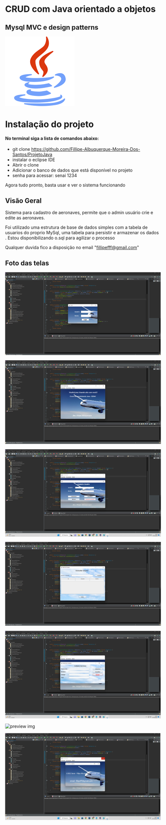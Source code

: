 # CRUD com Java orientado a objetos
 ## Mysql MVC e design patterns
![preview img](/preview.png)


# Instalação do projeto 

#### No terminal siga a lista de comandos abaixo:

- git clone https://github.com/Fillipe-Albuquerque-Moreira-Dos-Santos/ProjetoJava
- instalar o eclipse IDE
- Abrir o clone
- Adicionar o banco de dados que está disponível no projeto
- senha para acessar: senai 1234

Agora tudo pronto, basta usar e ver o sistema funcionando


## Visão Geral

Sistema para cadastro de aeronaves, permite que o admin usuário crie e edite as aeronaves. 

Foi utilizado uma estrutura de base de dados simples com a tabela de usuarios do proprio MySql, 
uma tabela para persistir e armazenar os dados . Estou disponibilizando o.sql para agilizar o processo

Qualquer duvida fico a disposição no email "fillipefff@gmail.com"

## Foto das telas

![preview img](/preview1.png)

![preview img](/preview2.png)

![preview img](/preview3.png)

![preview img](/preview4.png)

![preview img](/preview5.png)

![preview img](/previe6.png)

![preview img](/preview7.png)


